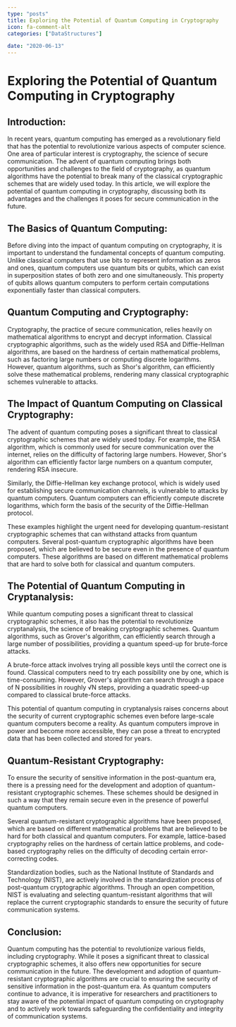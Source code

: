 ```yaml
---
type: "posts"
title: Exploring the Potential of Quantum Computing in Cryptography
icon: fa-comment-alt
categories: ["DataStructures"]

date: "2020-06-13"
---
```




# Exploring the Potential of Quantum Computing in Cryptography

## Introduction:
In recent years, quantum computing has emerged as a revolutionary field that has the potential to revolutionize various aspects of computer science. One area of particular interest is cryptography, the science of secure communication. The advent of quantum computing brings both opportunities and challenges to the field of cryptography, as quantum algorithms have the potential to break many of the classical cryptographic schemes that are widely used today. In this article, we will explore the potential of quantum computing in cryptography, discussing both its advantages and the challenges it poses for secure communication in the future.

## The Basics of Quantum Computing:
Before diving into the impact of quantum computing on cryptography, it is important to understand the fundamental concepts of quantum computing. Unlike classical computers that use bits to represent information as zeros and ones, quantum computers use quantum bits or qubits, which can exist in superposition states of both zero and one simultaneously. This property of qubits allows quantum computers to perform certain computations exponentially faster than classical computers.

## Quantum Computing and Cryptography:
Cryptography, the practice of secure communication, relies heavily on mathematical algorithms to encrypt and decrypt information. Classical cryptographic algorithms, such as the widely used RSA and Diffie-Hellman algorithms, are based on the hardness of certain mathematical problems, such as factoring large numbers or computing discrete logarithms. However, quantum algorithms, such as Shor's algorithm, can efficiently solve these mathematical problems, rendering many classical cryptographic schemes vulnerable to attacks.

## The Impact of Quantum Computing on Classical Cryptography:
The advent of quantum computing poses a significant threat to classical cryptographic schemes that are widely used today. For example, the RSA algorithm, which is commonly used for secure communication over the internet, relies on the difficulty of factoring large numbers. However, Shor's algorithm can efficiently factor large numbers on a quantum computer, rendering RSA insecure.

Similarly, the Diffie-Hellman key exchange protocol, which is widely used for establishing secure communication channels, is vulnerable to attacks by quantum computers. Quantum computers can efficiently compute discrete logarithms, which form the basis of the security of the Diffie-Hellman protocol.

These examples highlight the urgent need for developing quantum-resistant cryptographic schemes that can withstand attacks from quantum computers. Several post-quantum cryptographic algorithms have been proposed, which are believed to be secure even in the presence of quantum computers. These algorithms are based on different mathematical problems that are hard to solve both for classical and quantum computers.

## The Potential of Quantum Computing in Cryptanalysis:
While quantum computing poses a significant threat to classical cryptographic schemes, it also has the potential to revolutionize cryptanalysis, the science of breaking cryptographic schemes. Quantum algorithms, such as Grover's algorithm, can efficiently search through a large number of possibilities, providing a quantum speed-up for brute-force attacks.

A brute-force attack involves trying all possible keys until the correct one is found. Classical computers need to try each possibility one by one, which is time-consuming. However, Grover's algorithm can search through a space of N possibilities in roughly √N steps, providing a quadratic speed-up compared to classical brute-force attacks.

This potential of quantum computing in cryptanalysis raises concerns about the security of current cryptographic schemes even before large-scale quantum computers become a reality. As quantum computers improve in power and become more accessible, they can pose a threat to encrypted data that has been collected and stored for years.

## Quantum-Resistant Cryptography:
To ensure the security of sensitive information in the post-quantum era, there is a pressing need for the development and adoption of quantum-resistant cryptographic schemes. These schemes should be designed in such a way that they remain secure even in the presence of powerful quantum computers.

Several quantum-resistant cryptographic algorithms have been proposed, which are based on different mathematical problems that are believed to be hard for both classical and quantum computers. For example, lattice-based cryptography relies on the hardness of certain lattice problems, and code-based cryptography relies on the difficulty of decoding certain error-correcting codes.

Standardization bodies, such as the National Institute of Standards and Technology (NIST), are actively involved in the standardization process of post-quantum cryptographic algorithms. Through an open competition, NIST is evaluating and selecting quantum-resistant algorithms that will replace the current cryptographic standards to ensure the security of future communication systems.

## Conclusion:
Quantum computing has the potential to revolutionize various fields, including cryptography. While it poses a significant threat to classical cryptographic schemes, it also offers new opportunities for secure communication in the future. The development and adoption of quantum-resistant cryptographic algorithms are crucial to ensuring the security of sensitive information in the post-quantum era. As quantum computers continue to advance, it is imperative for researchers and practitioners to stay aware of the potential impact of quantum computing on cryptography and to actively work towards safeguarding the confidentiality and integrity of communication systems.